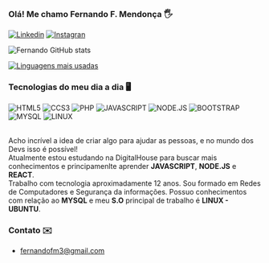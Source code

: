 ### Olá! Me chamo Fernando F. Mendonça 🖐️

[![Linkedin](https://img.shields.io/badge/LinkedIn-0077B5?style=for-the-badge&logo=linkedin&logoColor=white)](https://www.linkedin.com/in/fernandofm3/)
[![Instagran](https://img.shields.io/badge/Instagram-E4405F?style=for-the-badge&logo=instagram&logoColor=white)](https://www.instagram.com/fernandofm3/)

![Fernando GitHub stats](https://github-readme-stats.vercel.app/api?username=fernandofm3&show_icons=true&theme=dracula)

[![Linguagens mais usadas](https://github-readme-stats.vercel.app/api/top-langs/?username=fernandofm3)](https://github.com/anuraghazra/github-readme-stats)

### Tecnologias do meu dia a dia 🖥️

<div stayle="display: inline_block">
  <img algin="center" alt="HTML5" src="https://img.shields.io/badge/HTML5-E34F26?style=for-the-badge&logo=html5&logoColor=white">
  <img algin="center" alt="CCS3" src="https://img.shields.io/badge/CSS3-1572B6?style=for-the-badge&logo=css3&logoColor=white">
  <img algin="center" alt="PHP" src="https://img.shields.io/badge/PHP-777BB4?style=for-the-badge&logo=php&logoColor=white">
  <img algin="center" alt="JAVASCRIPT" src="https://img.shields.io/badge/JavaScript-323330?style=for-the-badge&logo=javascript&logoColor=F7DF1E">
  <img algin="center" alt="NODE.JS" src="https://img.shields.io/badge/Node.js-43853D?style=for-the-badge&logo=node.js&logoColor=white">
  <img algin="center" alt="BOOTSTRAP" src="https://img.shields.io/badge/Bootstrap-563D7C?style=for-the-badge&logo=bootstrap&logoColor=white">
  <img algin="center" alt="MYSQL" src="https://img.shields.io/badge/MySQL-00000F?style=for-the-badge&logo=mysql&logoColor=white">
  <img algin="center" alt="LINUX" src="https://img.shields.io/badge/Linux-FCC624?style=for-the-badge&logo=linux&logoColor=black">
<div>

<br> 
  
Acho incrível a idea de criar algo para ajudar as pessoas, e no mundo dos Devs isso é possível!<br>
Atualmente estou estudando na DigitalHouse para buscar mais conhecimentos e principamenlte aprender <b>JAVASCRIPT</b>, <b>NODE.JS</b> e <b>REACT</b>.<br> Trabalho com tecnologia aproximadamente 12 anos. Sou formado em Redes de Computadores e Segurança da informações. Possuo conhecimentos com relação ao <b>MYSQL</b>
e meu <b>S.O</b> principal de trabalho é <b>LINUX - UBUNTU</b>.

### Contato ✉️ 

 - [fernandofm3@gmail.com](#)
